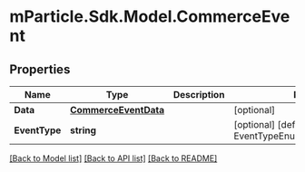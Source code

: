 # mParticle.Sdk.Model.CommerceEvent
## Properties

Name | Type | Description | Notes
------------ | ------------- | ------------- | -------------
**Data** | [**CommerceEventData**](CommerceEventData.md) |  | [optional] 
**EventType** | **string** |  | [optional] [default to EventTypeEnum.Commerceevent]

[[Back to Model list]](../README.md#documentation-for-models) [[Back to API list]](../README.md#documentation-for-api-endpoints) [[Back to README]](../README.md)

